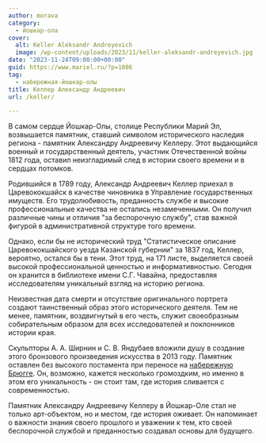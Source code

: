 ```yaml
---
author: morava
category:
  - йошкар-ола
cover:
  alt: Keller Aleksandr Andreyevich
  image: /wp-content/uploads/2023/11/keller-aleksandr-andreyevich.jpg
date: "2023-11-24T09:00:00+00:00"
guid: https://www.mariel.ru/?p=1006
tag:
  - набережная-йошкар-олы
title: Келлер Александр Андреевич
url: /keller/

---
```

В самом сердце Йошкар\-Олы, столице Республики Марий Эл, возвышается памятник, ставший символом исторического наследия региона \- памятник Александру Андреевичу Келлеру. Этот выдающийся военный и государственный деятель, участник Отечественной войны 1812 года, оставил неизгладимый след в истории своего времени и в сердцах потомков.

Родившийся в 1789 году, Александр Андреевич Келлер приехал в Царевококшайск в качестве чиновника в Управление государственных имуществ. Его трудолюбивость, преданность службе и высокие профессиональные качества не остались незамеченными. Он получил различные чины и отличия "за беспорочную службу", став важной фигурой в административной структуре того времени.

Однако, если бы не исторический труд "Статистическое описание Царевококшайского уезда Казанской губернии" за 1837 год, Келлер, вероятно, остался бы в тени. Этот труд, на 171 листе, выделяется своей высокой профессиональной ценностью и информативностью. Сегодня он хранится в библиотеке имени С.Г. Чавайна, предоставляя исследователям уникальный взгляд на историю региона.

Неизвестная дата смерти и отсутствие оригинального портрета создают таинственный образ этого исторического деятеля. Тем не менее, памятник, воздвигнутый в его честь, служит своеобразным собирательным образом для всех исследователей и поклонников истории края.

Скульпторы А. А. Ширнин и С. В. Яндубаев вложили душу в создание этого бронзового произведения искусства в 2013 году. Памятник оставлен без высокого постамента при переносе на [набережную Брюгге](/brugge/). Он, возможно, кажется несколько громоздким, но именно в этом его уникальность \- он стоит там, где история сливается с современностью.

Памятник Александру Андреевичу Келлеру в Йошкар-Оле стал не только арт-объектом, но и местом, где история оживает. Он напоминает о важности знания своего прошлого и уважении к тем, кто своей беспорочной службой и преданностью создавал основы для будущего.
